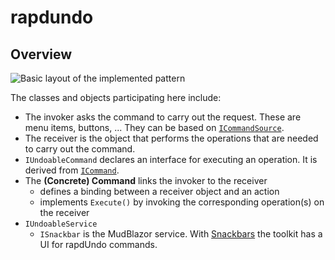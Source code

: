 # rapdundo

## Overview

![Basic layout of the implemented pattern]("./documentation/img/ClassVisu.svg")

The classes and objects participating here include:

* The invoker asks the command to carry out the request. These are menu items, buttons, ... They can be based on [`ICommandSource`](https://docs.microsoft.com/en-us/dotnet/api/system.windows.input.icommandsource).
* The receiver is the object that performs the operations that are needed to carry out the command.
* `IUndoableCommand` declares an interface for executing an operation. It is derived from [`ICommand`](https://docs.microsoft.com/en-us/dotnet/api/system.windows.input.icommand.canexecutechanged).
* The **(Concrete) Command** links the invoker to the receiver
  * defines a binding between a receiver object and an action
  * implements `Execute()` by invoking the corresponding operation(s) on the receiver
* `IUndoableService`
  * `ISnackbar` is the MudBlazor service. With [Snackbars](https://mudblazor.com/components/snackbar) the toolkit has a UI for rapdUndo commands.
